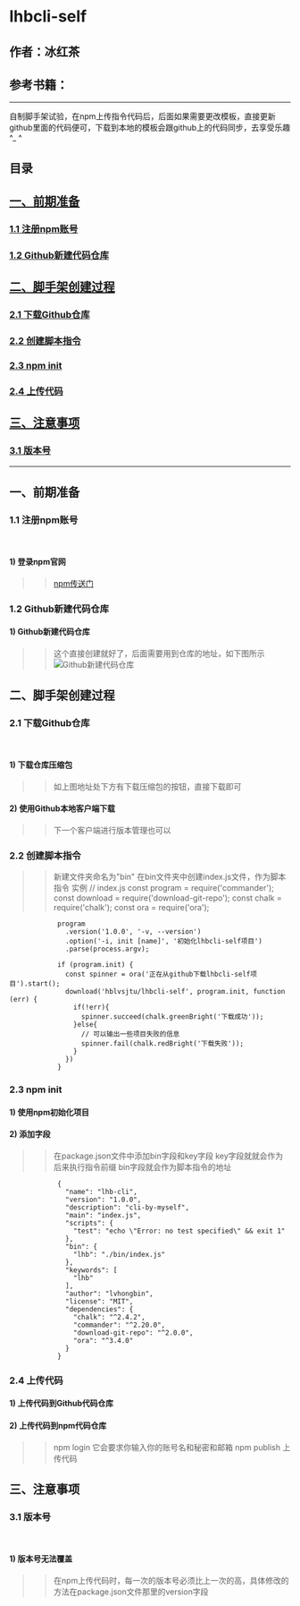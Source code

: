 # lhbcli-self

            
## 作者：冰红茶  
## 参考书籍：
    
------    
    
自制脚手架试验，在npm上传指令代码后，后面如果需要更改模板，直接更新github里面的代码便可，下载到本地的模板会跟github上的代码同步，去享受乐趣^_ ^

## 目录
## [一、前期准备](#1)
### [1.1 注册npm账号](#1.1)
### [1.2 Github新建代码仓库](#1.2)
## [二、脚手架创建过程](#2)
### [2.1 下载Github仓库](#2.1)
### [2.2 创建脚本指令](#2.2) 
### [2.3 npm init](#2.3)
### [2.4 上传代码](#2.4) 
## [三、注意事项](#3)
### [3.1 版本号](#3.1)

        
------      
        
<h2 id='1'>一、前期准备</h2>
<h3 id='1.1'>1.1 注册npm账号</h3>  
        
#### 1) 登录npm官网
>> [npm传送门](https://www.npmjs.com/signupe)
                
<h3 id='1.2'>1.2 Github新建代码仓库</h3>
            
#### 1) Github新建代码仓库
>> 这个直接创建就好了，后面需要用到仓库的地址，如下图所示
        ![Github新建代码仓库]()
        
<h2 id='2'>二、脚手架创建过程</h2>
<h3 id='2.1'>2.1 下载Github仓库</h3>  
        
#### 1) 下载仓库压缩包
>> 如上图地址处下方有下载压缩包的按钮，直接下载即可
#### 2) 使用Github本地客户端下载
>> 下一个客户端进行版本管理也可以
                
<h3 id='2.2'>2.2 创建脚本指令</h3> 
                
>> 新建文件夹命名为"bin"
>> 在bin文件夹中创建index.js文件，作为脚本指令
>> 实例
                // index.js
                const program = require('commander');
                const download = require('download-git-repo');
                const chalk = require('chalk');
                const ora = require('ora');

                program
                  .version('1.0.0', '-v, --version')
                  .option('-i, init [name]', '初始化lhbcli-self项目')
                  .parse(process.argv);

                if (program.init) {
                  const spinner = ora('正在从github下载lhbcli-self项目').start();
                  download('hblvsjtu/lhbcli-self', program.init, function (err) {
                    if(!err){
                      spinner.succeed(chalk.greenBright('下载成功'));
                    }else{
                      // 可以输出一些项目失败的信息
                      spinner.fail(chalk.redBright('下载失败'));
                    }
                  })
                }

                                
<h3 id='2.3'>2.3 npm init</h3> 
                
#### 1) 使用npm初始化项目
#### 2) 添加字段
>> 在package.json文件中添加bin字段和key字段
>> key字段就就会作为后来执行指令前缀
>> bin字段就会作为脚本指令的地址
>> 
                
                {
                  "name": "lhb-cli",
                  "version": "1.0.0",
                  "description": "cli-by-myself",
                  "main": "index.js",
                  "scripts": {
                    "test": "echo \"Error: no test specified\" && exit 1"
                  },
                  "bin": {
                    "lhb": "./bin/index.js"
                  },
                  "keywords": [
                    "lhb"
                  ],
                  "author": "lvhongbin",
                  "license": "MIT",
                  "dependencies": {
                    "chalk": "^2.4.2",
                    "commander": "^2.20.0",
                    "download-git-repo": "^2.0.0",
                    "ora": "^3.4.0"
                  }
                }

                                
<h3 id='2.4'>2.4 上传代码</h3> 
                
#### 1) 上传代码到Github代码仓库
#### 2) 上传代码到npm代码仓库
>> npm login 它会要求你输入你的账号名和秘密和邮箱
>> npm publish 上传代码
            
        
<h2 id='3'>三、注意事项</h2>
<h3 id='3.1'>3.1 版本号</h3>  
        
#### 1) 版本号无法覆盖
>> 在npm上传代码时，每一次的版本号必须比上一次的高，具体修改的方法在package.json文件那里的version字段




